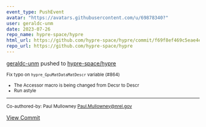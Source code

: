 ```yaml
---
event_type: PushEvent
avatar: "https://avatars.githubusercontent.com/u/69878340?"
user: geraldc-unm
date: 2023-07-26
repo_name: hypre-space/hypre
html_url: https://github.com/hypre-space/hypre/commit/f69f8ef469c5eae4e34e0fc28f31c565c749f1b4
repo_url: https://github.com/hypre-space/hypre
---
```


<a href='https://github.com/geraldc-unm' target='_blank'>geraldc-unm</a> pushed to <a href='https://github.com/hypre-space/hypre' target='_blank'>hypre-space/hypre</a>

<small>Fix typo on `hypre_GpuMatDataMatDescr` variable (#864)

* The Accessor macro is being changed from Decsr to Descr
* Run astyle

---------

Co-authored-by: Paul Mullowney <Paul.Mullowney@nrel.gov></small>

<a href='https://github.com/hypre-space/hypre/commit/f69f8ef469c5eae4e34e0fc28f31c565c749f1b4' target='_blank'>View Commit</a>